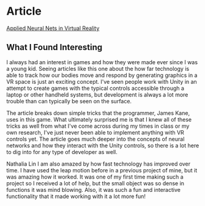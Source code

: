 <h1>Article</h1>

[Applied Neural Nets in Virtual Reality](https://www.vrfocus.com/2018/04/applied-neural-nets-in-virtual-reality/)

<h2>What I Found Interesting</h2>
I always had an interest in games and how they were made ever since I was a young kid. Seeing articles like this one about the how far technology is able to track how our bodies move and respond by generating graphics in a VR space is just an exciting concept. I've seen people work with Unity in an attempt to create games with the typical controls accessible through a laptop or other handheld systems, but development is always a lot more trouble than can typically be seen on the surface. 

The article breaks down simple tricks that the programmer, James Kane, uses in this game. What ultimately surprised me is that I knew all of these tricks as well from what I've come across during my times in class or my own research, I've just never been able to implement anything with VR controls yet. The article goes much deeper into the concepts of neural networks and how they interact with the Unity controls, so there is a lot here to dig into for any type of developer as well.


Nathalia Lin
I am also amazed by how fast technology has improved over time. I have used the leap motion before in a previous project of mine, but it was amazing how it worked. It was one of my first time making such a project so I received a lot of help, but the small object was so dense in functions it was mind blowing. Also, it was such a fun and interactive functionality that it made working with it a lot more fun! 